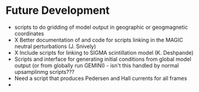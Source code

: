 # Future Development

* scripts to do gridding of model output in geographic or geogmagnetic coordinates
* X Better documentation of and code for scripts linking in the MAGIC neutral perturbations (J. Snively)
* X Include scripts for linking to SIGMA scintillation model (K. Deshpande)
* Scripts and interface for generating initial conditions from global model output (or from globally run GEMINI) - isn't this handled by normal upsamplinmg scripts???
* Need a script that produces Pedersen and Hall currents for all frames
* 
